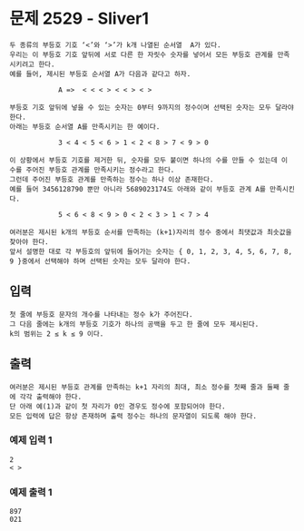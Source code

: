 # 문제 2529 - Sliver1
    두 종류의 부등호 기호 ‘<’와 ‘>’가 k개 나열된 순서열  A가 있다. 
    우리는 이 부등호 기호 앞뒤에 서로 다른 한 자릿수 숫자를 넣어서 모든 부등호 관계를 만족시키려고 한다. 
    예를 들어, 제시된 부등호 순서열 A가 다음과 같다고 하자.
    
                A =>  < < < > < < > < >
    
    부등호 기호 앞뒤에 넣을 수 있는 숫자는 0부터 9까지의 정수이며 선택된 숫자는 모두 달라야 한다. 
    아래는 부등호 순서열 A를 만족시키는 한 예이다.
    
                3 < 4 < 5 < 6 > 1 < 2 < 8 > 7 < 9 > 0
    
    이 상황에서 부등호 기호를 제거한 뒤, 숫자를 모두 붙이면 하나의 수를 만들 수 있는데 이 수를 주어진 부등호 관계를 만족시키는 정수라고 한다. 
    그런데 주어진 부등호 관계를 만족하는 정수는 하나 이상 존재한다. 
    예를 들어 3456128790 뿐만 아니라 5689023174도 아래와 같이 부등호 관계 A를 만족시킨다.
    
                5 < 6 < 8 < 9 > 0 < 2 < 3 > 1 < 7 > 4
    
    여러분은 제시된 k개의 부등호 순서를 만족하는 (k+1)자리의 정수 중에서 최댓값과 최솟값을 찾아야 한다. 
    앞서 설명한 대로 각 부등호의 앞뒤에 들어가는 숫자는 { 0, 1, 2, 3, 4, 5, 6, 7, 8, 9 }중에서 선택해야 하며 선택된 숫자는 모두 달라야 한다.

## 입력
    첫 줄에 부등호 문자의 개수를 나타내는 정수 k가 주어진다. 
    그 다음 줄에는 k개의 부등호 기호가 하나의 공백을 두고 한 줄에 모두 제시된다. 
    k의 범위는 2 ≤ k ≤ 9 이다.

## 출력
    여러분은 제시된 부등호 관계를 만족하는 k+1 자리의 최대, 최소 정수를 첫째 줄과 둘째 줄에 각각 출력해야 한다. 
    단 아래 예(1)과 같이 첫 자리가 0인 경우도 정수에 포함되어야 한다. 
    모든 입력에 답은 항상 존재하며 출력 정수는 하나의 문자열이 되도록 해야 한다.

### 예제 입력 1
    2
    < >
### 예제 출력 1
    897
    021